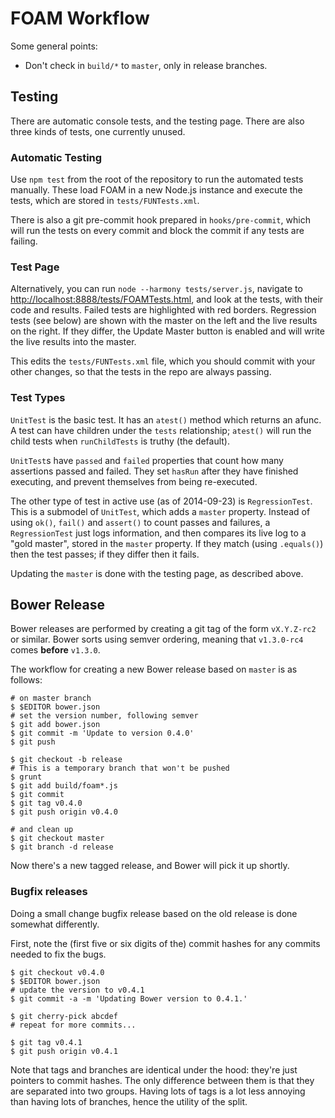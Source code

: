# FOAM Workflow

Some general points:

- Don't check in `build/*` to `master`, only in release branches.

## Testing

There are automatic console tests, and the testing page. There are also three kinds of tests, one currently unused.

### Automatic Testing

Use `npm test` from the root of the repository to run the automated tests manually. These load FOAM in a new Node.js instance and execute the tests, which are stored in `tests/FUNTests.xml`.

There is also a git pre-commit hook prepared in `hooks/pre-commit`, which will run the tests on every commit and block the commit if any tests are failing.

### Test Page

Alternatively, you can run `node --harmony tests/server.js`, navigate to [http://localhost:8888/tests/FOAMTests.html](), and look at the tests, with their code and results. Failed tests are highlighted with red borders. Regression tests (see below) are shown with the master on the left and the live results on the right. If they differ, the Update Master button is enabled and will write the live results into the master.

This edits the `tests/FUNTests.xml` file, which you should commit with your other changes, so that the tests in the repo are always passing.

### Test Types

`UnitTest` is the basic test. It has an `atest()` method which returns an afunc. A test can have children under the `tests` relationship; `atest()` will run the child tests when `runChildTests` is truthy (the default).

`UnitTest`s have `passed` and `failed` properties that count how many assertions passed and failed. They set `hasRun` after they have finished executing, and prevent themselves from being re-executed.

The other type of test in active use (as of 2014-09-23) is `RegressionTest`. This is a submodel of `UnitTest`, which adds a `master` property. Instead of using `ok()`, `fail()` and `assert()` to count passes and failures, a `RegressionTest` just logs information, and then compares its live log to a "gold master", stored in the `master` property. If they match (using `.equals()`) then the test passes; if they differ then it fails.

Updating the `master` is done with the testing page, as described above.

## Bower Release

Bower releases are performed by creating a git tag of the form `vX.Y.Z-rc2` or similar. Bower sorts using semver ordering, meaning that `v1.3.0-rc4` comes **before** `v1.3.0`.

The workflow for creating a new Bower release based on `master` is as follows:

```
# on master branch
$ $EDITOR bower.json
# set the version number, following semver
$ git add bower.json
$ git commit -m 'Update to version 0.4.0'
$ git push

$ git checkout -b release
# This is a temporary branch that won't be pushed
$ grunt
$ git add build/foam*.js
$ git commit
$ git tag v0.4.0
$ git push origin v0.4.0

# and clean up
$ git checkout master
$ git branch -d release
```

Now there's a new tagged release, and Bower will pick it up shortly.

### Bugfix releases

Doing a small change bugfix release based on the old release is done somewhat differently.

First, note the (first five or six digits of the) commit hashes for any commits needed to fix the bugs.

```
$ git checkout v0.4.0
$ $EDITOR bower.json
# update the version to v0.4.1
$ git commit -a -m 'Updating Bower version to 0.4.1.'

$ git cherry-pick abcdef
# repeat for more commits...

$ git tag v0.4.1
$ git push origin v0.4.1
```

Note that tags and branches are identical under the hood: they're just pointers to commit hashes. The only difference between them is that they are separated into two groups. Having lots of tags is a lot less annoying than having lots of branches, hence the utility of the split.


